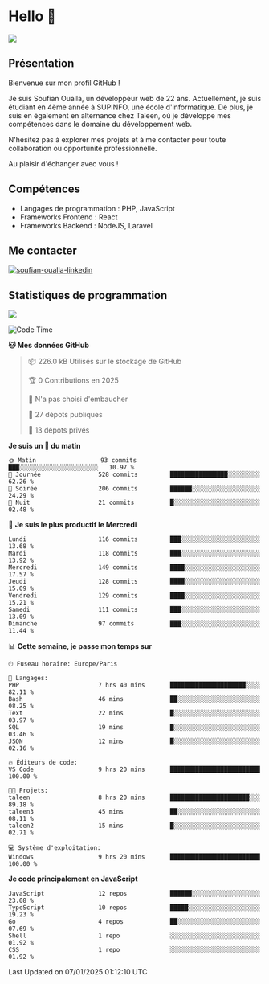 # Hello 👋

![](https://komarev.com/ghpvc/?username=OSoufian&color=1a1b27)

## Présentation

Bienvenue sur mon profil GitHub !

Je suis Soufian Oualla, un développeur web de 22 ans. Actuellement, je suis étudiant en 4ème année à SUPINFO, une école d'informatique. De plus, je suis en également en alternance chez Taleen, où je développe mes compétences dans le domaine du développement web.

N'hésitez pas à explorer mes projets et à me contacter pour toute collaboration ou opportunité professionnelle.

Au plaisir d'échanger avec vous !

## Compétences

- Langages de programmation : PHP, JavaScript
- Frameworks Frontend : React
- Frameworks Backend : NodeJS, Laravel

## Me contacter

<p>
<a href="https://www.linkedin.com/in/soufian-oualla/" target="_blank"><img align="center" src="https://img.shields.io/badge/-LinkedIn-0077B5?style=for-the-badge&logo=Linkedin&logoColor=white" alt="soufian-oualla-linkedin"/></a>

## Statistiques de programmation

<a href="https://github-readme-stats.vercel.app/api/top-langs/?username=OSoufian&layout=compact">
  <img align="center" src="https://github-readme-stats.vercel.app/api/top-langs/?username=OSoufian&layout=compact"/>
</a>

<br />

<!--START_SECTION:waka-->
![Code Time](http://img.shields.io/badge/Code%20Time-321%20hrs%202%20mins-blue)

**🐱 Mes données GitHub** 

> 📦 226.0 kB Utilisés sur le stockage de GitHub 
 > 
> 🏆 0 Contributions en 2025
 > 
> 🚫 N'a pas choisi d'embaucher
 > 
> 📜 27 dépots publiques 
 > 
> 🔑 13 dépots privés 
 > 
**Je suis un 🐤 du matin** 

```text
🌞 Matin                  93 commits          ███░░░░░░░░░░░░░░░░░░░░░░   10.97 % 
🌆 Journée                528 commits         ████████████████░░░░░░░░░   62.26 % 
🌃 Soirée                 206 commits         ██████░░░░░░░░░░░░░░░░░░░   24.29 % 
🌙 Nuit                   21 commits          █░░░░░░░░░░░░░░░░░░░░░░░░   02.48 % 
```
📅 **Je suis le plus productif le Mercredi** 

```text
Lundi                    116 commits         ███░░░░░░░░░░░░░░░░░░░░░░   13.68 % 
Mardi                    118 commits         ███░░░░░░░░░░░░░░░░░░░░░░   13.92 % 
Mercredi                 149 commits         ████░░░░░░░░░░░░░░░░░░░░░   17.57 % 
Jeudi                    128 commits         ████░░░░░░░░░░░░░░░░░░░░░   15.09 % 
Vendredi                 129 commits         ████░░░░░░░░░░░░░░░░░░░░░   15.21 % 
Samedi                   111 commits         ███░░░░░░░░░░░░░░░░░░░░░░   13.09 % 
Dimanche                 97 commits          ███░░░░░░░░░░░░░░░░░░░░░░   11.44 % 
```


📊 **Cette semaine, je passe mon temps sur** 

```text
🕑︎ Fuseau horaire: Europe/Paris

💬 Langages: 
PHP                      7 hrs 40 mins       █████████████████████░░░░   82.11 % 
Bash                     46 mins             ██░░░░░░░░░░░░░░░░░░░░░░░   08.25 % 
Text                     22 mins             █░░░░░░░░░░░░░░░░░░░░░░░░   03.97 % 
SQL                      19 mins             █░░░░░░░░░░░░░░░░░░░░░░░░   03.46 % 
JSON                     12 mins             █░░░░░░░░░░░░░░░░░░░░░░░░   02.16 % 

🔥 Éditeurs de code: 
VS Code                  9 hrs 20 mins       █████████████████████████   100.00 % 

🐱‍💻 Projets: 
taleen                   8 hrs 20 mins       ██████████████████████░░░   89.18 % 
taleen3                  45 mins             ██░░░░░░░░░░░░░░░░░░░░░░░   08.11 % 
taleen2                  15 mins             █░░░░░░░░░░░░░░░░░░░░░░░░   02.71 % 

💻 Système d'exploitation: 
Windows                  9 hrs 20 mins       █████████████████████████   100.00 % 
```

**Je code principalement en JavaScript** 

```text
JavaScript               12 repos            ██████░░░░░░░░░░░░░░░░░░░   23.08 % 
TypeScript               10 repos            █████░░░░░░░░░░░░░░░░░░░░   19.23 % 
Go                       4 repos             ██░░░░░░░░░░░░░░░░░░░░░░░   07.69 % 
Shell                    1 repo              ░░░░░░░░░░░░░░░░░░░░░░░░░   01.92 % 
CSS                      1 repo              ░░░░░░░░░░░░░░░░░░░░░░░░░   01.92 % 
```




 Last Updated on 07/01/2025 01:12:10 UTC
<!--END_SECTION:waka-->
